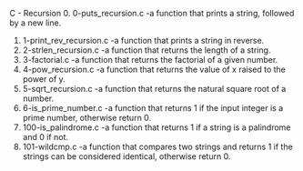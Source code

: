 C - Recursion
  0. 0-puts_recursion.c -a function that prints a string, followed by a new line.
  1. 1-print_rev_recursion.c -a function that prints a string in reverse.
  2. 2-strlen_recursion.c -a function that returns the length of a string.
  3. 3-factorial.c -a function that returns the factorial of a given number.
  4. 4-pow_recursion.c -a function that returns the value of x raised to the power of y.
  5. 5-sqrt_recursion.c -a function that returns the natural square root of a number.
  6. 6-is_prime_number.c -a function that returns 1 if the input integer is a prime number, otherwise return 0.
  7. 100-is_palindrome.c -a function that returns 1 if a string is a palindrome and 0 if not.
  8. 101-wildcmp.c -a function that compares two strings and returns 1 if the strings can be considered identical, otherwise return 0.
